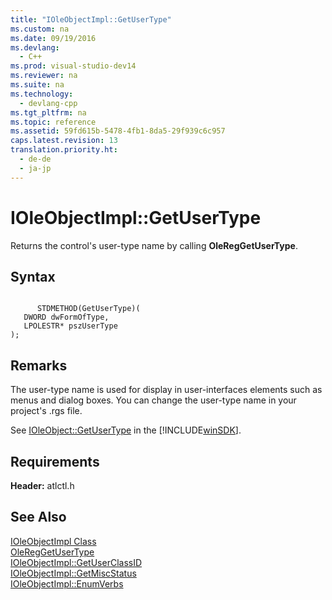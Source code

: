 ```yaml
---
title: "IOleObjectImpl::GetUserType"
ms.custom: na
ms.date: 09/19/2016
ms.devlang: 
  - C++
ms.prod: visual-studio-dev14
ms.reviewer: na
ms.suite: na
ms.technology: 
  - devlang-cpp
ms.tgt_pltfrm: na
ms.topic: reference
ms.assetid: 59fd615b-5478-4fb1-8da5-29f939c6c957
caps.latest.revision: 13
translation.priority.ht: 
  - de-de
  - ja-jp
---
```

# IOleObjectImpl::GetUserType
Returns the control's user-type name by calling **OleRegGetUserType**.  
  
## Syntax  
  
```  
  
      STDMETHOD(GetUserType)(  
   DWORD dwFormOfType,  
   LPOLESTR* pszUserType   
);  
```  
  
## Remarks  
 The user-type name is used for display in user-interfaces elements such as menus and dialog boxes. You can change the user-type name in your project's .rgs file.  
  
 See [IOleObject::GetUserType](http://msdn.microsoft.com/library/windows/desktop/ms688643) in the [!INCLUDE[winSDK](../vs140/includes/winSDK_md.md)].  
  
## Requirements  
 **Header:** atlctl.h  
  
## See Also  
 [IOleObjectImpl Class](../vs140/IOleObjectImpl-Class.md)   
 [OleRegGetUserType](http://msdn.microsoft.com/library/windows/desktop/ms682271)   
 [IOleObjectImpl::GetUserClassID](../vs140/IOleObjectImpl--GetUserClassID.md)   
 [IOleObjectImpl::GetMiscStatus](../vs140/IOleObjectImpl--GetMiscStatus.md)   
 [IOleObjectImpl::EnumVerbs](../vs140/IOleObjectImpl--EnumVerbs.md)